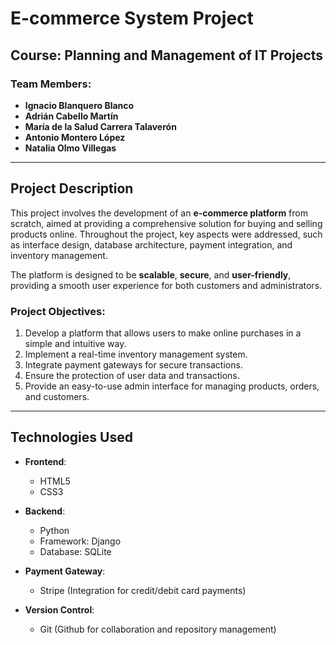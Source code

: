 # E-commerce System Project  
## Course: Planning and Management of IT Projects

### Team Members:
- **Ignacio Blanquero Blanco**
- **Adrián Cabello Martín**
- **María de la Salud Carrera Talaverón**
- **Antonio Montero López**
- **Natalia Olmo Villegas**

---

## Project Description

This project involves the development of an **e-commerce platform** from scratch, aimed at providing a comprehensive solution for buying and selling products online. Throughout the project, key aspects were addressed, such as interface design, database architecture, payment integration, and inventory management.

The platform is designed to be **scalable**, **secure**, and **user-friendly**, providing a smooth user experience for both customers and administrators.

### Project Objectives:
1. Develop a platform that allows users to make online purchases in a simple and intuitive way.
2. Implement a real-time inventory management system.
3. Integrate payment gateways for secure transactions.
4. Ensure the protection of user data and transactions.
5. Provide an easy-to-use admin interface for managing products, orders, and customers.

---

## Technologies Used

- **Frontend**:  
  - HTML5
  - CSS3

- **Backend**:  
  - Python
  - Framework: Django
  - Database: SQLite

- **Payment Gateway**:  
  - Stripe (Integration for credit/debit card payments)

- **Version Control**:  
  - Git (Github for collaboration and repository management)
